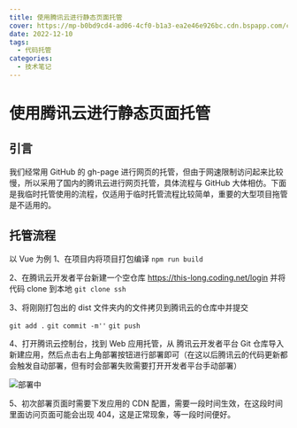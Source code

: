 ```yaml
---
title: 使用腾讯云进行静态页面托管
cover: https://mp-b0bd9cd4-ad06-4cf0-b1a3-ea2e46e926bc.cdn.bspapp.com/cloudstorage/cbce8bc3-0ff2-4d2f-abf6-99e009f8e414.jpg
date: 2022-12-10
tags:
  - 代码托管
categories:
  - 技术笔记
---
```


# 使用腾讯云进行静态页面托管

## 引言

我们经常用 GitHub 的 gh-page 进行网页的托管，但由于网速限制访问起来比较慢，所以采用了国内的腾讯云进行网页托管，具体流程与 GitHub 大体相仿。下面是我临时托管使用的流程，仅适用于临时托管流程比较简单，重要的大型项目拖管是不适用的。

## 托管流程

以 Vue 为例
1、在项目内将项目打包编译
`npm run build`

2、在腾讯云开发者平台新建一个空仓库 https://this-long.coding.net/login 并将代码 clone 到本地 `git clone ssh`

3、将刚刚打包出的 dist 文件夹内的文件拷贝到腾讯云的仓库中并提交

`git add .`
`git commit -m''`
`git push`

4、打开腾讯云控制台，找到 Web 应用托管，从 腾讯云开发者平台 Git 仓库导入新建应用，然后点击右上角部署按钮进行部署即可（在这以后腾讯云的代码更新都会触发自动部署，但有时会部署失败需要打开开发者平台手动部署）

![部署中](https://img-blog.csdnimg.cn/b0e5ec73a50640baab9f8769d448a977.png?x-oss-process=image/watermark,type_d3F5LXplbmhlaQ,shadow_50,text_Q1NETiBAPGRpdiBjbGFzcz0n6b6Z5a6d5a6dJz4=,size_20,color_FFFFFF,t_70,g_se,x_16#pic_center)

5、初次部署页面时需要下发应用的 CDN 配置，需要一段时间生效，在这段时间里面访问页面可能会出现 404，这是正常现象，等一段时间便好。
